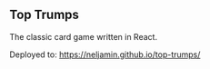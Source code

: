 ## Top Trumps

The classic card game written in React.

Deployed to: https://neljamin.github.io/top-trumps/

